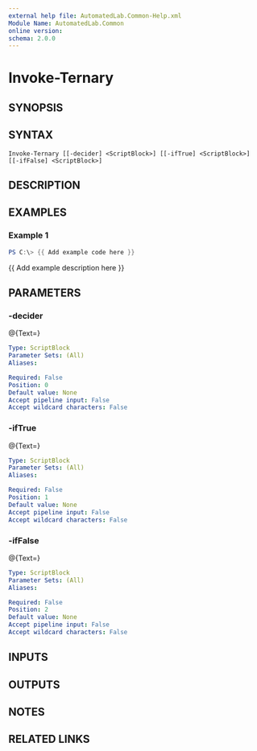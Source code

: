 ```yaml
---
external help file: AutomatedLab.Common-Help.xml
Module Name: AutomatedLab.Common
online version:
schema: 2.0.0
---
```


# Invoke-Ternary

## SYNOPSIS

## SYNTAX

```
Invoke-Ternary [[-decider] <ScriptBlock>] [[-ifTrue] <ScriptBlock>] [[-ifFalse] <ScriptBlock>]
```

## DESCRIPTION

## EXAMPLES

### Example 1
```powershell
PS C:\> {{ Add example code here }}
```

{{ Add example description here }}

## PARAMETERS

### -decider
@{Text=}

```yaml
Type: ScriptBlock
Parameter Sets: (All)
Aliases:

Required: False
Position: 0
Default value: None
Accept pipeline input: False
Accept wildcard characters: False
```

### -ifTrue
@{Text=}

```yaml
Type: ScriptBlock
Parameter Sets: (All)
Aliases:

Required: False
Position: 1
Default value: None
Accept pipeline input: False
Accept wildcard characters: False
```

### -ifFalse
@{Text=}

```yaml
Type: ScriptBlock
Parameter Sets: (All)
Aliases:

Required: False
Position: 2
Default value: None
Accept pipeline input: False
Accept wildcard characters: False
```

## INPUTS

## OUTPUTS

## NOTES

## RELATED LINKS
